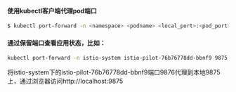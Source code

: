 #### 使用kubectl客户端代理pod端口

```sh
$ kubectl port-forward -n <namespace> <podname> <local_port>:<pod_port>
```
#### 通过保留端口查看应用状态，比如：
```sh
kubectl port-forward -n istio-system istio-pilot-76b76778dd-bbnf9 9875:9876
```
将istio-system下的istio-pilot-76b76778dd-bbnf9端口9876代理到本地9875上，通过浏览器访问http://localhost:9875